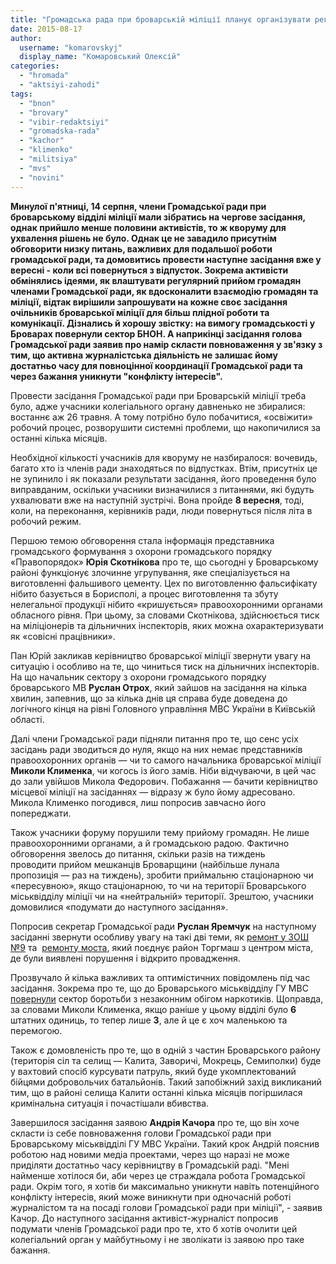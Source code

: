 ```yaml
---
title: "Громадська рада при броварській міліції планує організувати регулярний прийом громадян"
date: 2015-08-17
author: 
  username: "komarovskyj"
  display_name: "Комаровський Олексій"
categories: 
  - "hromada"
  - "aktsiyi-zahodi"
tags: 
  - "bnon"
  - "brovary"
  - "vibir-redaktsiyi"
  - "gromadska-rada"
  - "kachor"
  - "klimenko"
  - "militsiya"
  - "mvs"
  - "novini"
---
```


**Минулої п'ятниці, 14 серпня, члени Громадської ради при броварському відділі міліції мали зібратись на чергове засідання, однак прийшло менше половини активістів, то ж кворуму для ухвалення рішень не було. Однак це не завадило присутнім обговорити низку питань, важливих для подальшої роботи громадської ради, та домовитись провести наступне засідання вже у вересні - коли всі повернуться з відпусток. Зокрема активісти обмінялись ідеями, як влаштувати регулярний прийом громадян членами Громадської ради, як вдосконалити взаємодію громадян та міліції, відтак вирішили запрошувати на кожне своє засідання очільників броварської міліції для більш плідної роботи та комунікації. Дізнались й хорошу звістку: на вимогу громадськості у Броварах повернули сектор БНОН. А наприкінці засідання голова Громадської ради заявив про намір скласти повноваження у зв'язку з тим, що активна журналістська діяльність не залишає йому достатньо часу для повноцінної координації** **Громадської ради та через бажання уникнути "конфлікту інтересів".** 

Провести засідання Громадської ради при Броварській міліції треба було, адже учасники колегіального органу давненько не збиралися: востаннє аж 26 травня. А тому потрібно було побачитися, «освіжити» робочий процес, розворушити системні проблеми, що накопичилися за останні кілька місяців.

Необхідної кількості учасників для кворуму не назбиралося: вочевидь, багато хто із членів ради знаходяться по відпустках. Втім, присутніх це не зупинило і як показали результати засідання, його проведення було виправданим, оскільки учасники визначилися з питаннями, які будуть ухвалювати вже на наступній зустрічі. Вона пройде **8 вересня**, тоді, коли, на переконання, керівників ради, люди повернуться після літа в робочий режим.

Першою темою обговорення стала інформація представника громадського формування з охорони громадського порядку «Правопорядок» **Юрія Скотнікова** про те, що сьогодні у Броварському районі функціонує злочинне угрупування, яке спеціалізується на виготовленні фальшивого цементу. Цех по виготовленню фальсифікату нібито базується в Борисполі, а процес виготовлення та збуту нелегальної продукції нібито «кришується» правоохоронними органами обласного рівня. При цьому, за словами Скотнікова, здійснюється тиск на міліціонерів та дільничних інспекторів, яких можна охарактеризувати як «совісні працівники».

Пан Юрій закликав керівництво броварської міліції звернути увагу на ситуацію і особливо на те, що чиниться тиск на дільничних інспекторів. На що начальник сектору з охорони громадського порядку броварського МВ **Руслан Отрох**, який зайшов на засідання на кілька хвилин, запевнив, що за кілька днів ця справа буде доведена до логічного кінця на рівні Головного управління МВС України в Київській області.

Далі члени Громадської ради підняли питання про те, що сенс усіх засідань ради зводиться до нуля, якщо на них немає представників правоохоронних органів — чи то самого начальника броварської міліції **Миколи Клименка**, чи когось із його замів. Ніби відчуваючи, в цей час до зали увійшов Микола Федорович. Побажання — бачити керівництво місцевої міліції на засіданнях — відразу ж було йому адресовано. Микола Клименко погодився, лиш попросив завчасно його попереджати.

Також учасники форуму порушили тему прийому громадян. Не лише правоохоронними органами, а й громадською радою. Фактично обговорення звелось до питання, скільки разів на тиждень проводити прийом мешканців Броварщини (найбільше лунала пропозиція — раз на тиждень), зробити приймальню стаціонарною чи «пересувною», якщо стаціонарною, то чи на території Броварського міськвідділу міліції чи на «нейтральній» території. Зрештою, учасники домовилися «подумати до наступного засідання».

Попросив секретар Громадської ради **Руслан Яремчук** на наступному засіданні звернути особливу увагу на такі дві теми, як [ремонт у ЗОШ №9](https://mpz.brovary.org/osobliviy-remont-v-9-y-shkoli/) та  [ремонту моста](https://mpz.brovary.org/na-remont-mostu-na-torgmash-u-2015-rotsi-vidileno-13-mln-grn-koli-mayut-zavershiti-roboti/), який поєднує район Торгмаш з центром міста, де були виявлені порушення і відкрито провадження.

Прозвучало й кілька важливих та оптимістичних повідомлень під час засідання. Зокрема про те, що до Броварського міськвідділу ГУ МВС [повернули](https://mpz.brovary.org/aktyvisty-byut-na-spoloh-cherez-likvidatsiyu-viddilu-borotby-z-nezakonnym-obigom-narkotykiv/) сектор боротьби з незаконним обігом наркотиків. Щоправда, за словами Миколи Клименка, якщо раніше у цьому відділі було **6** штатних одиниць, то тепер лише **3**, але й це є хоч маленькою та перемогою.

Також є домовленість про те, що в одній з частин Броварського району (територія сіл та селищ — Калита, Заворичі, Мокрець, Семиполки) буде у вахтовий спосіб курсувати патруль, який буде укомплектований бійцями добровольчих батальйонів. Такий запобіжний захід викликаний тим, що в районі селища Калити останні кілька місяців погіршилася кримінальна ситуація і почастішали вбивства.

Завершилося засідання заявою **Андрія Качора** про те, що він хоче скласти із себе повноваження голови Громадської ради при Броварському міськвідділі ГУ МВС України. Такий крок Андрій пояснив роботою над новими медіа проектами, через що наразі не може приділяти достатньо часу керівництву в Громадській раді. "Мені найменше хотілося би, аби через це страждала робота Громадської ради. Окрім того, я хотів би максимально уникнути навіть потенційного конфлікту інтересів, який може виникнути при одночасній роботі журналістом та на посаді голови Громадської ради при міліції", - заявив Качор. До наступного засідання активіст-журналіст попросив подумати членів Громадської ради про те, хто б хотів очолити цей колегіальний орган у майбутньому і не зволікати із заявою про таке бажання.

